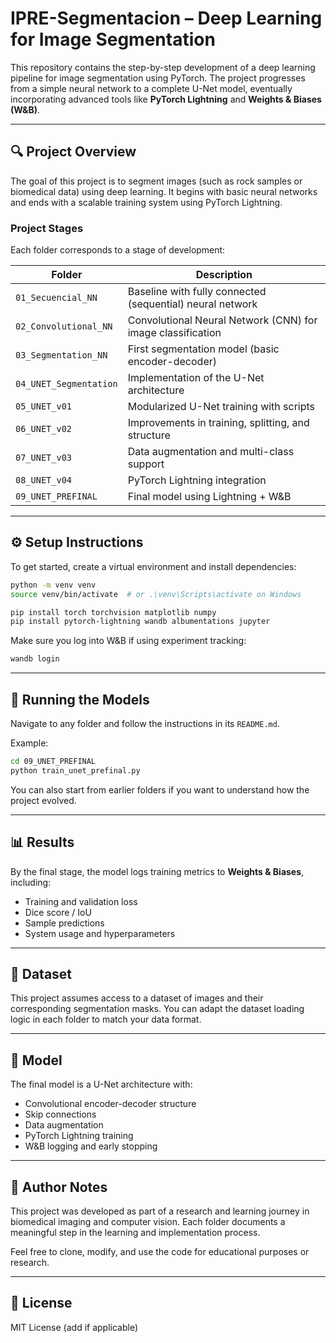 # IPRE-Segmentacion – Deep Learning for Image Segmentation

This repository contains the step-by-step development of a deep learning pipeline for image segmentation using PyTorch. The project progresses from a simple neural network to a complete U-Net model, eventually incorporating advanced tools like **PyTorch Lightning** and **Weights & Biases (W&B)**.

---

## 🔍 Project Overview

The goal of this project is to segment images (such as rock samples or biomedical data) using deep learning. It begins with basic neural networks and ends with a scalable training system using PyTorch Lightning.

### Project Stages

Each folder corresponds to a stage of development:

| Folder | Description |
|--------|-------------|
| `01_Secuencial_NN` | Baseline with fully connected (sequential) neural network |
| `02_Convolutional_NN` | Convolutional Neural Network (CNN) for image classification |
| `03_Segmentation_NN` | First segmentation model (basic encoder-decoder) |
| `04_UNET_Segmentation` | Implementation of the U-Net architecture |
| `05_UNET_v01` | Modularized U-Net training with scripts |
| `06_UNET_v02` | Improvements in training, splitting, and structure |
| `07_UNET_v03` | Data augmentation and multi-class support |
| `08_UNET_v04` | PyTorch Lightning integration |
| `09_UNET_PREFINAL` | Final model using Lightning + W&B |

---

## ⚙️ Setup Instructions

To get started, create a virtual environment and install dependencies:

```bash
python -m venv venv
source venv/bin/activate  # or .\venv\Scripts\activate on Windows

pip install torch torchvision matplotlib numpy
pip install pytorch-lightning wandb albumentations jupyter
```

Make sure you log into W&B if using experiment tracking:

```bash
wandb login
```

---

## 🚀 Running the Models

Navigate to any folder and follow the instructions in its `README.md`.

Example:

```bash
cd 09_UNET_PREFINAL
python train_unet_prefinal.py
```

You can also start from earlier folders if you want to understand how the project evolved.

---

## 📊 Results

By the final stage, the model logs training metrics to **Weights & Biases**, including:

- Training and validation loss
- Dice score / IoU
- Sample predictions
- System usage and hyperparameters

---

## 📁 Dataset

This project assumes access to a dataset of images and their corresponding segmentation masks. You can adapt the dataset loading logic in each folder to match your data format.

---

## 🧠 Model

The final model is a U-Net architecture with:

- Convolutional encoder-decoder structure
- Skip connections
- Data augmentation
- PyTorch Lightning training
- W&B logging and early stopping

---

## 📌 Author Notes

This project was developed as part of a research and learning journey in biomedical imaging and computer vision. Each folder documents a meaningful step in the learning and implementation process.

Feel free to clone, modify, and use the code for educational purposes or research.

---

## 📜 License

MIT License (add if applicable)

